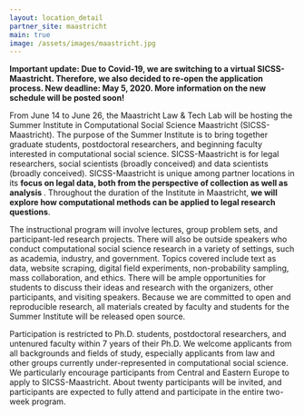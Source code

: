 ```yaml
---
layout: location_detail
partner_site: maastricht
main: true
image: /assets/images/maastricht.jpg
---
```

**Important update: Due to Covid-19, we are switching to a virtual SICSS-Maastricht. Therefore, we also decided to re-open the application process. New deadline: May 5, 2020. More information on the new schedule will be posted soon!**

From June 14 to June 26, the Maastricht Law & Tech Lab will be hosting the Summer Institute in Computational Social Science Maastricht (SICSS-Maastricht). The purpose of the Summer Institute is to bring together graduate students, postdoctoral researchers, and beginning faculty interested in computational social science. SICSS-Maastricht is for legal researchers, social scientists (broadly conceived) and data scientists (broadly conceived). SICSS-Maastricht is unique among partner locations in its <b> focus on legal data, both from the perspective of collection as well as analysis </b>. Throughout the duration of the Institute in Maastricht, <b>we will explore how computational methods can be applied to legal research questions</b>. 

The instructional program will involve lectures, group problem sets, and participant-led research projects. There will also be outside speakers who conduct computational social science research in a variety of settings, such as academia, industry, and government. Topics covered include text as data, website scraping, digital field experiments, non-probability sampling, mass collaboration, and ethics. There will be ample opportunities for students to discuss their ideas and research with the organizers, other participants, and visiting speakers. Because we are committed to open and reproducible research, all materials created by faculty and students for the Summer Institute will be released open source.

Participation is restricted to Ph.D. students, postdoctoral researchers, and untenured faculty within 7 years of their Ph.D. We welcome applicants from all backgrounds and fields of study, especially applicants from law and other groups currently under-represented in computational social science. We particularly encourage participants from Central and Eastern Europe to apply to SICSS-Maastricht. About twenty participants will be invited, and participants are expected to fully attend and participate in the entire two-week program.

